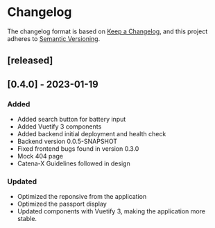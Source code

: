 <!--
 Copyright 2023 BASF SE, BMW AG, Henkel AG & Co. KGaA
 
 Licensed under the Apache License, Version 2.0 (the "License");
 you may not use this file except in compliance with the License.
 You may obtain a copy of the License at
 
     http://www.apache.org/licenses/LICENSE-2.0
 
 Unless required by applicable law or agreed to in writing, software
 distributed under the License is distributed on an "AS IS" BASIS,
 WITHOUT WARRANTIES OR CONDITIONS OF ANY KIND, either express or implied.
 See the License for the specific language governing permissions and
 limitations under the License.
-->

# Changelog

The changelog format is based on [Keep a Changelog](https://keepachangelog.com/en/1.0.0/), and this project adheres to [Semantic Versioning](https://semver.org/spec/v2.0.0.html).

## [released]

## [0.4.0] - 2023-01-19
### Added
- Added search button for battery input
- Added Vuetify 3 components
- Added backend initial deployment and health check
- Backend version 0.0.5-SNAPSHOT
- Fixed frontend bugs found in version 0.3.0
- Mock 404 page
- Catena-X Guidelines followed in design

### Updated
- Optimized the reponsive from the application
- Optimized the passport display
- Updated components with Vuetify 3, making the application more stable. 
